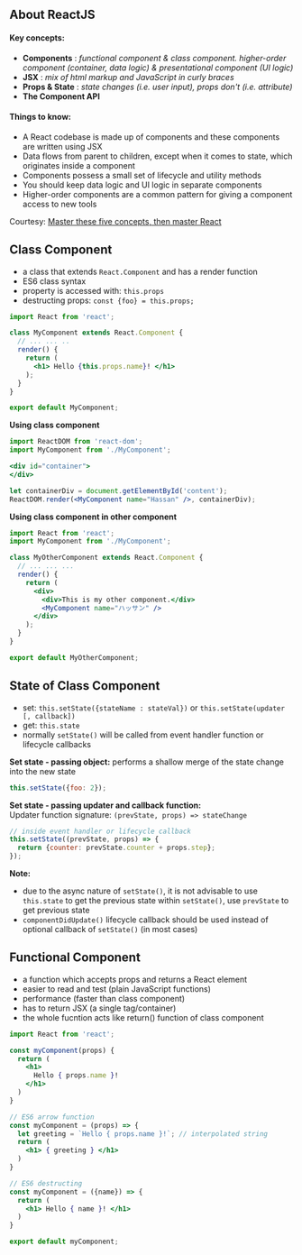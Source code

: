 ## About ReactJS
#### Key concepts:
* **Components** : *functional component & class component. higher-order component (container, data logic) & presentational component (UI logic)*
* **JSX** : *mix of html markup and JavaScript in curly braces*
* **Props & State** : *state changes (i.e. user input), props don't (i.e. attribute)*
* **The Component API**

#### Things to know:
* A React codebase is made up of components and these components are written using JSX
* Data flows from parent to children, except when it comes to state, which originates inside a component
* Components possess a small set of lifecycle and utility methods
* You should keep data logic and UI logic in separate components
* Higher-order components are a common pattern for giving a component access to new tools

Courtesy: [Master these five concepts, then master React](https://www.freecodecamp.org/news/the-5-things-you-need-to-know-to-understand-react-a1dbd5d114a3/)

## Class Component
* a class that extends `React.Component` and has a render function
* ES6 class syntax
* property is accessed with: `this.props`
* destructing props: `const {foo} = this.props;`

```jsx
import React from 'react';

class MyComponent extends React.Component {
  // ... ... ..
  render() {
    return (
      <h1> Hello {this.props.name}! </h1>
    );
  }
}

export default MyComponent;
```

**Using class component**
```jsx
import ReactDOM from 'react-dom';
import MyComponent from './MyComponent';

<div id="container">
</div>

let containerDiv = document.getElementById('content');
ReactDOM.render(<MyComponent name="Hassan" />, containerDiv);
```

**Using class component in other component** 
```jsx
import React from 'react';
import MyComponent from './MyComponent';

class MyOtherComponent extends React.Component {
  // ... ... ...
  render() {
    return (
      <div>
        <div>This is my other component.</div>
        <MyComponent name="ハッサン" />
      </div>
    );
  }
}

export default MyOtherComponent;
```

## State of Class Component
* set: `this.setState({stateName : stateVal})` or `this.setState(updater [, callback])`
* get: `this.state`
* normally `setState()` will be called from event handler function or lifecycle callbacks

**Set state - passing object:** performs a shallow merge of the state change into the new state
```jsx
this.setState({foo: 2});
```

**Set state - passing updater and callback function:**   
Updater function signature: `(prevState, props) => stateChange`
```jsx
// inside event handler or lifecycle callback
this.setState((prevState, props) => {
  return {counter: prevState.counter + props.step};
});
```
**Note:** 
* due to the async nature of `setState()`, it is not advisable to use `this.state` to get the previous state within `setState()`, use `prevState` to get previous state
* `componentDidUpdate()` lifecycle callback should be used instead of optional callback of `setState()` (in most cases)

## Functional Component
* a function which accepts props and returns a React element
* easier to read and test (plain JavaScript functions)
* performance (faster than class component)
* has to return JSX (a single tag/container)
* the whole fucntion acts like return() function of class component

```jsx
import React from 'react';

const myComponent(props) {
  return (
    <h1> 
      Hello { props.name }!
    </h1>
  )
}

// ES6 arrow function
const myComponent = (props) => {
  let greeting = `Hello { props.name }!`; // interpolated string
  return (
    <h1> { greeting } </h1>
  )
}

// ES6 destructing
const myComponent = ({name}) => {
  return (
    <h1> Hello { name }! </h1>
  )
}

export default myComponent;
```
